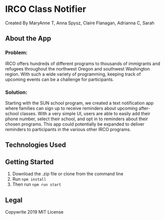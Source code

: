 # IRCO Class Notifier
Created By MaryAnne T, Anna Spysz, Claire Flanagan, Adrianna C, Sarah


## About the App

### Problem:

  IRCO offers hundreds of different programs to thousands of immigrants and refugees throughout the northwest Oregon and southwest Washington region. With such a wide variety of programming, keeping track of upcoming events can be a challenge for participants.

### Solution:

  Starting with the SUN school program, we created a text notification app where families can sign up to receive reminders about upcoming after-school classes. With a very simple UI, users are able to easily add their phone number, select their school, and opt in to reminders about their chosen programs. This app could potentially be expanded to deliver reminders to participants in the various other IRCO programs.


## Technologies Used

## Getting Started

  1. Download the .zip file or clone from the command line
  2. Run ``` npm install ```
  3. Then run ``` npm run start ```

## Legal
Copywrite 2019
MIT License

